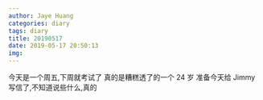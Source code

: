 ```yaml
---
author: Jaye Huang
categories: diary
tags: diary
title: 20190517
date: 2019-05-17 20:50:13
img:
---
```


今天是一个周五,下周就考试了
真的是糟糕透了的一个 24 岁
准备今天给 Jimmy 写信了,不知道说些什么,真的
